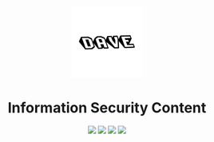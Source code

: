 <div align="center">
<img src="https://raw.githubusercontent.com/DAVEALLCAPS/DAVEALLCAPS/main/assets/DAVE.png" width=144px height=144px />

# Information Security Content


<a href="https://daveallcaps.hashnode.dev/"><img src="https://img.shields.io/badge/Hashnode-2962FF?style=for-the-badge&logo=hashnode&logoColor=white" /></a>
<a href="https://twitter.com/DAVEALLCAPS"><img src="https://img.shields.io/badge/Twitter-1DA1F2?style=for-the-badge&logo=twitter&logoColor=white" /></a>
<a href="https://www.instagram.com/daveallcaps/"><img src="https://img.shields.io/badge/Instagram-E4405F?style=for-the-badge&logo=instagram&logoColor=white" /></a>
<a href="https://www.youtube.com/channel/UCqoGB5jXiSt22sqjCqSKH0Q"><img src="https://img.shields.io/badge/YouTube-FF0000?style=for-the-badge&logo=youtube&logoColor=white" /></a>

</div>

